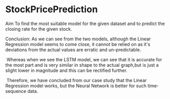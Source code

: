# StockPricePrediction
Aim
To find the most suitable model for the given dataset and to predict the closing rate for the given stock.

Conclusion:
As we can see from the two models, although the Linear Regression model seems to come close, 
it cannot be relied on as it's deviations from the actual values are erratic and un-predictable.

 Whereas when we see the LSTM model, we can see that it is accurate for the most part and is very 
 similar in shape to the actual graph,but is just a slight lower in magnitude and this can be rectified further.

 Therefore, we have concluded from our case study that the Linear Regression model 
 works, but the Neural Network is better for such time-sequence data. 

